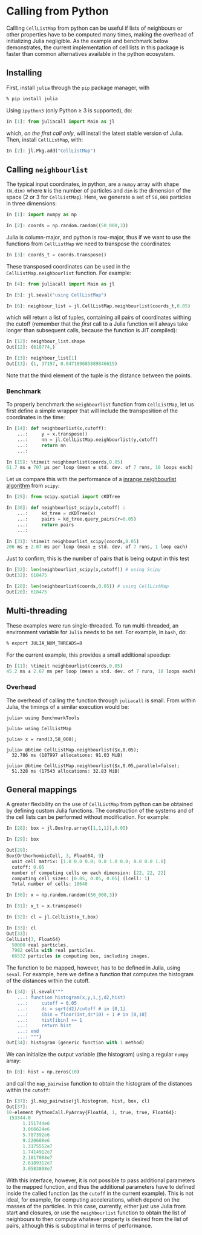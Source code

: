 # Calling from Python

Callling `CellListMap` from python can be useful if lists of neighbours or other properties have to be computed many times, making the overhead of initializing Julia negligible. As the example and benchmark below demonstrates, the current implementation of cell lists in this package is faster than common alternatives available in the python ecosystem. 

## Installing

First, install `julia` through the `pip` package manager, with
```bash
% pip install julia
```

Using `ipython3` (only Python $\geq$ 3 is supported), do:

```python
In [1]: from juliacall import Main as jl
```
which, *on the first call only*, will install the latest stable version of Julia. Then, install `CellListMap`, with:
```python
In [2]: jl.Pkg.add("CellListMap")
```

## Calling `neighbourlist` 

The typical input coordinates, in python, are a `numpy` array with shape `(N,dim)` where `N` is the number of particles and `dim` is the dimension
of the space (2 or 3 for `CellListMap`). Here, we generate a set of `50,000` particles in three dimensions:
```python
In [1]: import numpy as np

In [2]: coords = np.random.random((50_000,3))
```

Julia is column-major, and python is row-major, thus if we want to use the functions from `CellListMap` we need to transpose the coordinates:
```python
In [3]: coords_t = coords.transpose()
```

These transposed coordinates can be used in the `CellListMap.neighbourlist` function. For example:
```python
In [4]: from juliacall import Main as jl

In [5]: jl.seval("using CellListMap")

In [6]: neighbour_list = jl.CellListMap.neighbourlist(coords_t,0.05)
```
which will return a list of tuples, containing all pairs of coordinates withing the cutoff (remember that the *first* call to a Julia function will always take longer than subsequent calls, because the function is JIT compiled):

```python
In [12]: neighbour_list.shape
Out[12]: (618774,)

In [13]: neighbour_list[1]
Out[13]: (1, 37197, 0.047189685889846615)
```
Note that the third element of the tuple is the distance between the points.

### Benchmark

To properly benchmark the `neighbourlist` function from `CellListMap`, let us first define a simple wrapper that will include the transposition of the coordinates in the time:

```python
In [14]: def neighbourlist(x,cutoff):
    ...:     y = x.transpose()
    ...:     nn = jl.CellListMap.neighbourlist(y,cutoff)
    ...:     return nn
    ...:

In [15]: %timeit neighbourlist(coords,0.05)
61.7 ms ± 707 µs per loop (mean ± std. dev. of 7 runs, 10 loops each)
```

Let us compare this with the performance of a [inrange neighbourlist algorithm](https://docs.scipy.org/doc/scipy/reference/generated/scipy.spatial.cKDTree.query_ball_tree.html) from `scipy`:

```python
In [29]: from scipy.spatial import cKDTree

In [30]: def neighbourlist_scipy(x,cutoff) : 
    ...:     kd_tree = cKDTree(x)  
    ...:     pairs = kd_tree.query_pairs(r=0.05)  
    ...:     return pairs 
    ...:

In [31]: %timeit neighbourlist_scipy(coords,0.05)
206 ms ± 2.07 ms per loop (mean ± std. dev. of 7 runs, 1 loop each)
```

Just to confirm, this is the number of pairs that is being output in this test
```python
In [32]: len(neighbourlist_scipy(x,cutoff)) # using Scipy
Out[32]: 618475

In [20]: len(neighbourlist(coords,0.05)) # using CellListMap
Out[20]: 618475
```

## Multi-threading

These examples were run single-threaded. To run multi-threaded, an environment variable for `Julia` needs to be set. For example,
in `bash`, do:
```bash
% export JULIA_NUM_THREADS=8
```

For the current example, this provides a small additional speedup:
```python
In [11]: %timeit neighbourlist(coords,0.05)
45.2 ms ± 2.67 ms per loop (mean ± std. dev. of 7 runs, 10 loops each)
```

### Overhead

The overhead of calling the function through `juliacall`  is small. From within Julia, the timings of a similar execution would be:
```julia-repl
julia> using BenchmarkTools

julia> using CellListMap

julia> x = rand(3,50_000);

julia> @btime CellListMap.neighbourlist($x,0.05);
  32.786 ms (187997 allocations: 91.03 MiB)

julia> @btime CellListMap.neighbourlist($x,0.05,parallel=false);
  51.328 ms (17543 allocations: 32.83 MiB)
```

## General mappings

A greater flexibility on the use of `CellListMap` from python can be obtained by defining custom Julia functions. The construction of the systems and of the cell lists can be performed without modification. For example:

```python
In [28]: box = jl.Box(np.array([1,1,1]),0.05)

In [29]: box

Out[29]: 
Box{OrthorhombicCell, 3, Float64, 9}
  unit cell matrix: [1.0 0.0 0.0; 0.0 1.0 0.0; 0.0 0.0 1.0]
  cutoff: 0.05
  number of computing cells on each dimension: [22, 22, 22]
  computing cell sizes: [0.05, 0.05, 0.05] (lcell: 1)
  Total number of cells: 10648
```

```python
In [30]: x = np.random.random((50_000,3))

In [31]: x_t = x.transpose()

In [32]: cl = jl.CellList(x_t,box)

In [33]: cl
Out[33]: 
CellList{3, Float64}
  50000 real particles.
  7982 cells with real particles.
  66532 particles in computing box, including images.
```

The function to be mapped, however, has to be defined in Julia, using `seval`. For example, here we define a function that computes the histogram of the distances within the cutoff. 

```python
In [34]: jl.seval("""  
    ...: function histogram(x,y,i,j,d2,hist) 
    ...:     cutoff = 0.05 
    ...:     dc = sqrt(d2)/cutoff # in [0,1] 
    ...:     ibin = floor(Int,dc*10) + 1 # in [0,10] 
    ...:     hist[ibin] += 1 
    ...:     return hist 
    ...: end 
    ...: """)
Out[34]: histogram (generic function with 1 method)
```

We can initialize the output variable (the histogram) using a regular `numpy` array: 

```python
In [8]: hist = np.zeros(10)
```

and call the `map_pairwise` function to obtain the histogram of the distances within the `cutoff`:

```python
In [37]: jl.map_pairwise(jl.histogram, hist, box, cl)
Out[37]: 
10-element PythonCall.PyArray{Float64, 1, true, true, Float64}:
 153344.0
      1.151744e6
      3.066624e6
      5.787392e6
      9.220608e6
      1.3175552e7
      1.7414912e7
      2.1817088e7
      2.6189312e7
      3.0583808e7
```

With this interface, however, it is not possible to pass additional parameters to the mapped function, and thus the additional parameters have to defined inside the called function (as the `cutoff` in the current example). This is not ideal, for example, for computing accelerations, which depend on the masses of the particles. In this case, currently, either just use Julia from start and closures, or use the `neighbourlist`  function to obtain the list of neighbours to then compute whatever property is desired from the list of pairs, although this is suboptimal in terms of performance.  




